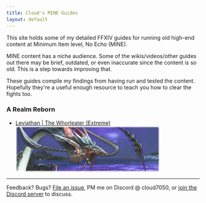 ```yaml
---
title: Cloud's MINE Guides
layout: default
---
```


This site holds some of my detailed FFXIV guides for running old high-end content at Minimum Item level, No Echo (MINE).

MINE content has a niche audience. Some of the wikis/videos/other guides out there may be brief, outdated, or even inaccurate since the content is so old. This is a step towards improving that.

These guides compile my findings from having run and tested the content. Hopefully they're a useful enough resource to teach you how to clear the fights too.

### A Realm Reborn

- [Leviathan | The Whorleater (Extreme)\
  ![leviathan](images/leviathan.png)](leviathan)

---

Feedback? Bugs? [File an issue](https://github.com/Cloud7050/ff-mine/issues), PM me on Discord @ cloud7050, or [join the Discord server](https://discord.com/invite/Ea7qqaxUyJ) to discuss.
